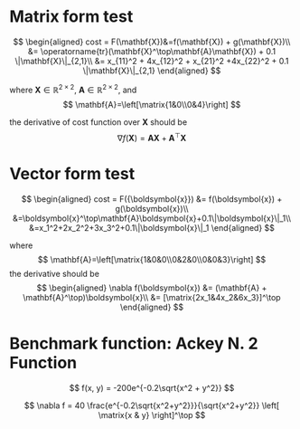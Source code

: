 # Matrix form test

$$
\begin{aligned}
cost = F(\mathbf{X})&=f(\mathbf{X}) + g(\mathbf{X})\\
&= \operatorname{tr}(\mathbf{X}^\top\mathbf{A}\mathbf{X}) + 0.1 \|\mathbf{X}\|_{2,1}\\
&= x_{11}^2 + 4x_{12}^2 + x_{21}^2 +4x_{22}^2 + 0.1 \|\mathbf{X}\|_{2,1}
\end{aligned}
$$

where $\mathbf{X} \in \mathbb{R}^{2\times 2}$, $\mathbf{A} \in \mathbb{R}^{2\times 2}$, and
$$
\mathbf{A}=\left[\matrix{1&0\\0&4}\right]
$$

the derivative of cost function over $\mathbf{X}$ should be
$$
\nabla f(\mathbf{X}) = \mathbf{AX}+\mathbf{A}^\top\mathbf{X}
$$

# Vector form test

$$
\begin{aligned}
cost = F({\boldsymbol{x}}) &= f(\boldsymbol{x}) + g(\boldsymbol{x})\\
&=\boldsymbol{x}^\top\mathbf{A}\boldsymbol{x}+0.1\|\boldsymbol{x}\|_1\\
&=x_1^2+2x_2^2+3x_3^2+0.1\|\boldsymbol{x}\|_1
\end{aligned}
$$

where
$$
\mathbf{A}=\left[\matrix{1&0&0\\0&2&0\\0&0&3}\right]
$$
the derivative should be
$$
\begin{aligned}
\nabla f(\boldsymbol{x}) &= (\mathbf{A} + \mathbf{A}^\top)\boldsymbol{x}\\
&= [\matrix{2x_1&4x_2&6x_3}]^\top
\end{aligned}
$$

# Benchmark function: Ackey N. 2 Function

$$
f(x, y) = -200e^{-0.2\sqrt{x^2 + y^2}}
$$

$$
\nabla f = 
40 \frac{e^{-0.2\sqrt{x^2+y^2}}}{\sqrt{x^2+y^2}}
\left[
\matrix{x & y}
\right]^\top
$$